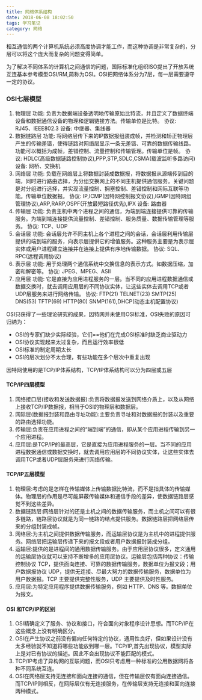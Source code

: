 ```yaml
---
title: 网络体系结构
date: 2018-06-08 18:02:50
tags: 学习笔记
category: 网络
---
```

相互通信的两个计算机系统必须高度协调才能工作，而这种协调是非常复杂的，分层可以将这个庞大而复杂的问题变得简单。
<!--more-->
为了解决不同体系的计算机之间通信的问题，国际标准化组织ISO提出了开放系统互连基本参考模型OSI/RM,简称为OSI。OSI把网络体系分为7层，每一层需要遵守一定的协议。

### OSI七层模型
1. 物理层
  功能: 负责为数据端设备透明地传输原始比特流，并且定义了数据终端设备和数据通信设备的物理和逻辑链接方法。传输单位是比特。
  协议: RJ45、IEEE802.3
  设备: 中继器、集线器
2. 数据链路层
 功能: 将网络层传下来的IP数据报组装成帧，并检测和矫正物理层产生的传输差错，使得链路对网络层显示一条无差错、可靠的数据传输线路。功能可以概括为成帧，差错控制、流量控制和传输管理。传输单位是帧。
 协议: HDLC(高级数据链路控制协议),PPP,STP,SDLC,CSMA(载波监听多路访问)
 设备: 网桥、交换机
3. 网络层
 功能: 负载在网络层上将数据封装成数据报，将数据报从源端传到目的端，同时进行路由选择，为分组交换网上的不同主机提供通信服务。关键问题是对分组进行选择，并实现流量控制、拥塞控制、差错控制和网际互联等功能。传输单位数据报。
 协议: IP,ICMP(因特网控制报文协议),IGMP(因特网组管理协议),ARP,RARP,OSPF(开放最短路径优先),IPX
 设备: 路由器
4. 传输层
 功能: 负责主机中两个进程之间的通信，为端到端连接提供可靠的传输服务。为端到端连接提供流量控制、差错控制、服务质量、数据传输管理等服务。
 协议: TCP、UDP
5. 会话层
 功能: 会话层允许不同主机上各个进程之间的会话，会话层利用传输层提供的端到端的服务，向表示层提供它的增值服务。这种服务主要是为表示层实体或用户进程建立连接并在连接上提供有序地传输数据。
 协议: SQL、RPC(远程调用协议)
6. 表示层
 功能: 用于处理两个通信系统中交换信息的表示方式。如数据压缩，加密和解密等。
 协议: JPEG、MPEG、ASII
7. 应用层
 功能: 它是直接为应用进程服务的一层。当不同的应用进程数据通信或数据交换时，就去调用应用层的不同协议实体，让这些实体去调用TCP或者UDP层服务来进行网络传输。
 协议: FTP(21) TELNET(23) SMTP(25) DNS(53) TFTP(69) HTTP(80) SNMP(161),DHCP(动态主机配置协议)

OSI只获得了一些理论研究的成果，因特网并未使用OSI标准，OSI失败的原因可归纳为：
- OSI的专家们缺少实际经验，它们==他们在完成OSI标准时缺乏商业驱动力
- OSI协议实现起来太过复杂，而且运行效率很低
- OSI标准的制定周期太长
- OSI的层次划分不太合理，有些功能在多个层次中重复出现

因特网使用的是TCP/IP体系结构，TCP/IP体系结构可以分为四层或五层

#### TCP/IP四层模型
1. 网络接口层(接收和发送数据报):负责将数据报发送到网络介质上，以及从网络上接收TCP/IP数据报，相当于OSI的物理层和数据层。
2. 网际层(数据报封装和路由寻址功能):主要负责寻址和对数据报的封装以及重要的路由选择功能。
3. 传输层:负责在应用进程之间的“端到端”的通信，即从某个应用进程传输到另一个应用进程。
4. 应用层:是TCP/IP的最高层，它是直接为应用进程服务的一层。当不同的应用进程数据通信或数据交换时，就去调用应用层的不同协议实体，让这些实体去调用TCP或者UDP层服务来进行网络传输。

#### TCP/IP五层模型
1. 物理层:考虑的是怎样在传输媒体上传输数据比特流，而不是指具体的传输媒体。物理层的作用是尽可能屏蔽传输媒体和通信手段的差异，使数据链路层感觉不到这些差异。
2. 数据链路层:网络层针对的还是主机之间的数据传输服务，而主机之间可以有很多链路，链路层协议就是为同一链路的结点提供服务。数据链路层把网络层传来的分组封装成帧。
3. 网络层:为主机之间提供数据传输服务，而运输层协议是为主机中的进程提供服务。网络层把运输层传递下来的报文段或者用户数据报封装成分组。
4. 运输层:提供的是进程间的通用数据传输服务。由于应用层协议很多，定义通用的运输层协议就可以支持不断增多的应用层协议。运输层包括两种协议：传输控制协议 TCP，提供面向连接、可靠的数据传输服务，数据单位为报文段；用户数据报协议 UDP，提供无连接、尽最大努力的数据传输服务，数据单位为用户数据报。TCP 主要提供完整性服务，UDP 主要提供及时性服务。
5. 应用层:为特定应用程序提供数据传输服务，例如 HTTP、DNS 等。数据单位为报文。

#### OSI 和TCP/IP的区别
1. OSI精确定义了服务、协议和接口，符合面向对象程序设计思想。而TCP/IP在这些概念上没有明确区分。
2. OSI在产生协议之前没有偏向任何特定的协议，通用性良好，但如果设计没有太多经验就不知道将哪些功能放到哪一层。TCP/IP,首先出现协议，模型实际上是对已有协议的描述。因此不会出现协议不能匹配的模式。
3. TCP/IP考虑了异构网的互联问题，而OSI只考虑用一种标准的公用数据网将各种不同系统互连。
4. OSI在网络层支持无连接和面向连接的通信，但在传输层仅有面向连接通信。而TCP/IP则相反，在网际层仅有无连接服务，在传输层支持无连接和面向连接两种模式。
